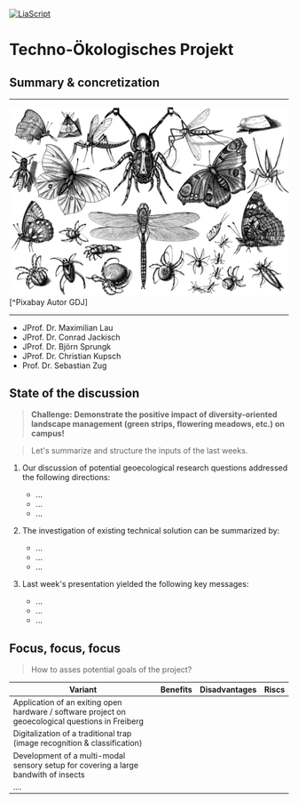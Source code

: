 <!--
author:   Sebastian Zug, Conrad Jakisch, Maximilian Lau, Björn Sprungk, Christian Kupsch
email:    sebastian.zug@informatik.tu-freiberg.de

version:  0.0.2
language: de
narrator: Deutsch Female

icon: https://upload.wikimedia.org/wikipedia/commons/d/de/Logo_TU_Bergakademie_Freiberg.svg
-->

[![LiaScript](https://raw.githubusercontent.com/LiaScript/LiaScript/master/badges/course.svg)](https://liascript.github.io/course/?https://raw.githubusercontent.com/TUBAF-IFI-TechnoOekologischesProjekt/Presentations_2023/main/ProjectGoals.md)

# Techno-Ökologisches Projekt

<h2>Summary & concretization</h2>

------------------------------

![Insects](./images/insects.png)[^Pixabay Autor GDJ]

------------------------------

+ JProf. Dr. Maximilian Lau
+ JProf. Dr. Conrad Jackisch
+ JProf. Dr. Björn Sprungk 
+ JProf. Dr. Christian Kupsch
+ Prof. Dr. Sebastian Zug

## State of the discussion

> __Challenge: Demonstrate the positive impact of diversity-oriented landscape management (green strips, flowering meadows, etc.) on campus!__

> Let's summarize and structure the inputs of the last weeks.

1. Our discussion of potential geoecological  research questions addressed the following directions:

   + ...
   + ...
   + ...

2. The investigation of existing technical solution can be summarized by:

   + ...
   + ...
   + ...

3. Last week's presentation yielded the following key messages:

   + ... 
   + ...
   + ...

## Focus, focus, focus

> How to asses potential goals of the project?

| Variant                                                                                           | Benefits | Disadvantages | Riscs |
| ------------------------------------------------------------------------------------------------- | -------- | ------------- | ----- |
| Application of an exiting open hardware / software project on geoecological questions in Freiberg |          |               |       |
| Digitalization of a traditional trap (image recognition & classification)                         |          |               |       |
| Development of a multi-modal sensory setup for covering a large bandwith of insects               |          |               |       |
| ....                                                                                              |          |               |       |



